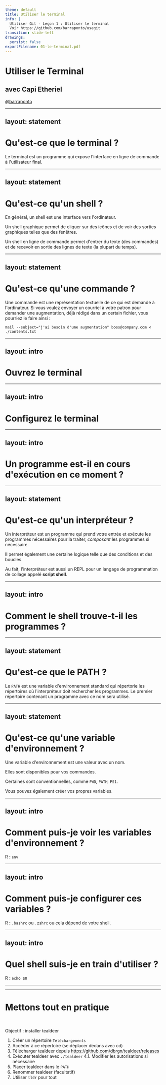 ```yaml
---
theme: default
title: Utiliser le terminal
info: |
  Utiliser Git - Leçon 1 : Utiliser le terminal
  Voir https://github.com/barraponto/usegit
transition: slide-left
drawings:
  persist: false
exportFilename: 01-le-terminal.pdf
---
```


# Utiliser le Terminal

## avec Capi Etheriel

[@barraponto](https://github.com/barraponto)

---
layout: statement
---

# Qu'est-ce que le terminal ?

<div class="max-w-prose mx-auto">
<v-clicks>

Le terminal est un programme qui expose l'interface en ligne de commande à l'utilisateur final.

</v-clicks>
</div>

---
layout: statement
---

# Qu'est-ce qu'un shell ?

<div class="max-w-prose mx-auto">
<v-clicks>

En général, un shell est une interface vers l'ordinateur.

Un shell graphique permet de cliquer sur des icônes et de voir des sorties graphiques telles que des fenêtres.

Un shell en ligne de commande permet d'entrer du texte (des commandes) et de recevoir en sortie des lignes de texte (la plupart du temps).

</v-clicks>
</div>

---
layout: statement
---

# Qu'est-ce qu'une commande ?

<div class="max-w-prose mx-auto">
<v-clicks>

Une commande est une représentation textuelle de ce qui est demandé à l'ordinateur. Si vous voulez envoyer un courriel à votre patron pour demander une augmentation, déjà rédigé dans un certain fichier, vous pourriez le faire ainsi :

```
mail --subject="j'ai besoin d'une augmentation" boss@company.com < ./contents.txt
```

</v-clicks>
</div>

---
layout: intro
---

# Ouvrez le terminal

---
layout: intro
---

# Configurez le terminal

---
layout: intro
---

# Un programme est-il en cours d'exécution en ce moment ?

---
layout: statement
---

# Qu'est-ce qu'un interpréteur ?

<div class="max-w-prose mx-auto">
<v-clicks>

Un interpréteur est un programme qui prend votre entrée et exécute les programmes nécessaires pour la traiter, _composant_ les programmes si nécessaire.

Il permet également une certaine logique telle que des conditions et des boucles.

Au fait, l'interpréteur est aussi un REPL pour un langage de programmation de collage appelé **script shell**.

</v-clicks>
</div>

---
layout: intro
---

# Comment le shell trouve-t-il les programmes ?

---
layout: statement
---

# Qu'est-ce que le PATH ?

<div class="max-w-prose mx-auto">
<v-clicks>

Le `PATH` est une variable d'environnement standard qui répertorie les répertoires où l'interpréteur doit rechercher les programmes. Le premier répertoire contenant un programme avec ce nom sera utilisé.

</v-clicks>
</div>

---
layout: statement
---

# Qu'est-ce qu'une variable d'environnement ?

<div class="max-w-prose mx-auto">
<v-clicks>

Une variable d'environnement est une valeur avec un nom.

Elles sont disponibles pour vos commandes.

Certaines sont conventionnelles, comme `PWD`, `PATH`, `PS1`.

Vous pouvez également créer vos propres variables.

</v-clicks>
</div>

---
layout: intro
---

# Comment puis-je voir les variables d'environnement ?

R : `env`

---
layout: intro
---

# Comment puis-je configurer ces variables ?

R : `.bashrc` ou `.zshrc` ou cela dépend de votre shell.

---
layout: intro
---

# Quel shell suis-je en train d'utiliser ?

R : `echo $0`

---
---

# Mettons tout en pratique
<br>

Objectif : installer tealdeer 

1. Créer un répertoire `Téléchargements`
2. Accéder à ce répertoire (se déplacer dedans avec cd)
3. Télécharger tealdeer depuis https://github.com/dbrgn/tealdeer/releases
4. Exécuter tealdeer avec `./tealdeer`
   4.1. Modifier les autorisations si nécessaire
5. Placer tealdeer dans le `PATH`
6. Renommer tealdeer (facultatif)
7. Utiliser `tldr` pour tout

